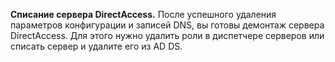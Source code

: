 **Списание сервера DirectAccess.** После успешного удаления параметров конфигурации и записей DNS, вы готовы демонтаж сервера DirectAccess. Для этого нужно удалить роли в диспетчере серверов или списать сервер и удалите его из AD DS.